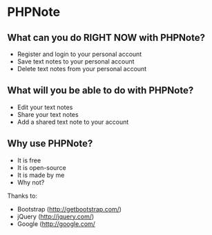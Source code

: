 PHPNote
=======

What can you do RIGHT NOW with PHPNote?
------
* Register and login to your personal account
* Save text notes to your personal account
* Delete text notes from your personal account

What will you be able to do with PHPNote?
------
* Edit your text notes
* Share your text notes
* Add a shared text note to your account


Why use PHPNote?
------
* It is free
* It is open-source
* It is made by me
* Why not?


Thanks to:
* Bootstrap (http://getbootstrap.com/)
* jQuery (http://jquery.com/)
* Google (http://google.com/


